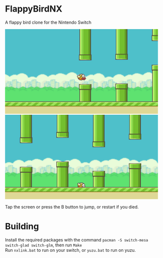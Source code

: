 # FlappyBirdNX
A flappy bird clone for the Nintendo Switch

![alt](https://github.com/lud99/FlappyBirdNX/blob/master/screenshot1.PNG?raw=true)
![alt](https://github.com/lud99/FlappyBirdNX/blob/master/screenshot3.PNG?raw=true)

Tap the screen or press the B button to jump, or restart if you died.

# Building
Install the required packages with the command ```pacman -S switch-mesa switch-glad switch-glm```, then run ```Make```  
Run ```nxlink.bat``` to run on your switch, or ```yuzu.bat``` to run on yuzu.
